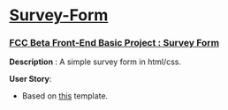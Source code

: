 # [Survey-Form](https://rkm09.github.io/Survey-Form)

### [FCC Beta Front-End Basic Project : Survey Form](https://beta.freecodecamp.org/en/challenges/applied-responsive-web-design-projects/build-a-survey-form)

**Description** : A simple survey form in html/css.

**User Story**:

* Based on [this](https://gitcdn.link/repo/freeCodeCamp/testable-projects-fcc/master/build/bundle.js) template.



